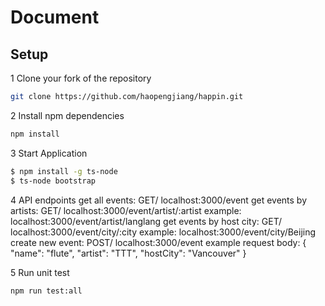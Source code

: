 # Document

## Setup

1 Clone your fork of the repository

```sh
git clone https://github.com/haopengjiang/happin.git
```

2 Install npm dependencies

```sh
npm install
```

3 Start Application
```sh
$ npm install -g ts-node
$ ts-node bootstrap
```

4 API endpoints
get all events: GET/ localhost:3000/event
get events by artists: GET/ localhost:3000/event/artist/:artist example: localhost:3000/event/artist/langlang
get events by host city: GET/ localhost:3000/event/city/:city example: localhost:3000/event/city/Beijing
create new event: POST/ localhost:3000/event 
example request body: {
    "name": "flute",
    "artist": "TTT",
    "hostCity": "Vancouver"
}

5 Run unit test

```sh
npm run test:all
```
